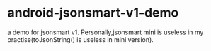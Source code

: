 android-jsonsmart-v1-demo
=========================

a demo for jsonsmart v1.
Personally,jsonsmart mini is useless in my practise(toJsonString() is useless in mini version).
